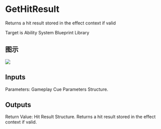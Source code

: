 # GetHitResult

Returns a hit result stored in the effect context if valid

Target is Ability System Blueprint Library

## 图示

![]($-20221218-17310595.png)

## Inputs

Parameters: Gameplay Cue Parameters Structure.  

## Outputs

Return Value: Hit Result Structure. Returns a hit result stored in the effect context if valid.

